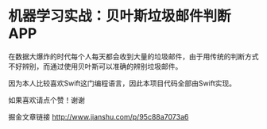 # 机器学习实战：贝叶斯垃圾邮件判断APP
在数据大爆炸的时代每个人每天都会收到大量的垃圾邮件，由于用传统的判断方式不好辨别，而通过使用贝叶斯可以准确的辨别垃圾邮件。

因为本人比较喜欢Swift这门编程语言，因此本项目代码全部由Swift实现。

如果喜欢请点个赞！谢谢

掘金文章链接 http://www.jianshu.com/p/95c88a7073a6
